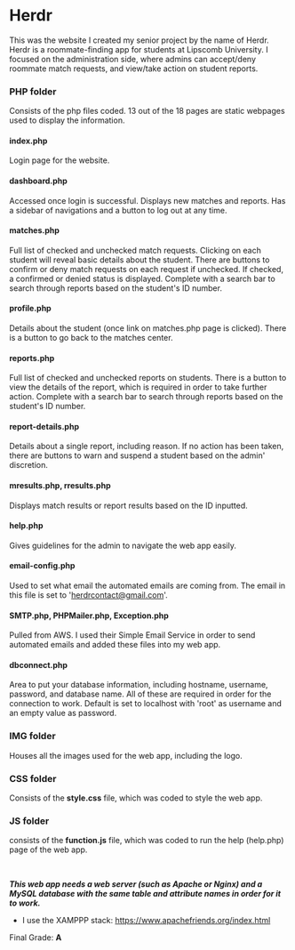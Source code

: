 # Herdr
This was the website I created my senior project by the name of Herdr. Herdr is a roommate-finding app for students at Lipscomb University. I focused on the administration side, where admins can accept/deny roommate match requests, and view/take action on student reports.

### PHP folder
Consists of the php files coded. 13 out of the 18 pages are static webpages used to display the information. 

#### index.php
Login page for the website.

#### dashboard.php
Accessed once login is successful. Displays new matches and reports. Has a sidebar of navigations and a button to log out at any time.

#### matches.php
Full list of checked and unchecked match requests. Clicking on each student will reveal basic details about the student. There are buttons to confirm or deny match requests on each request if unchecked. If checked, a confirmed or denied status is displayed. Complete with a search bar to search through reports based on the student's ID number.

#### profile.php
Details about the student (once link on matches.php page is clicked). There is a button to go back to the matches center.

#### reports.php
Full list of checked and unchecked reports on students. There is a button to view the details of the report, which is required in order to take further action. Complete with a search bar to search through reports based on the student's ID number.

#### report-details.php
Details about a single report, including reason. If no action has been taken, there are buttons to warn and suspend a student based on the admin' discretion.

#### mresults.php, rresults.php
Displays match results or report results based on the ID inputted.

#### help.php
Gives guidelines for the admin to navigate the web app easily.

#### email-config.php
Used to set what email the automated emails are coming from. The email in this file is set to 'herdrcontact@gmail.com'.

#### SMTP.php, PHPMailer.php, Exception.php
Pulled from AWS. I used their Simple Email Service in order to send automated emails and added these files into my web app.

#### dbconnect.php
Area to put your database information, including hostname, username, password, and database name. All of these are required in order for the connection to work. Default is set to localhost with 'root' as username and an empty value as password.


### IMG folder
Houses all the images used for the web app, including the logo.

### CSS folder
Consists of the **style.css** file, which was coded to style the web app.

### JS folder
consists of the **function.js** file, which was coded to run the help (help.php) page of the web app.

<br/>

***This web app needs a web server (such as Apache or Nginx) and a MySQL database with the same table and attribute names in order for it to work.***

- I use the XAMPPP stack: https://www.apachefriends.org/index.html

Final Grade: **A**
